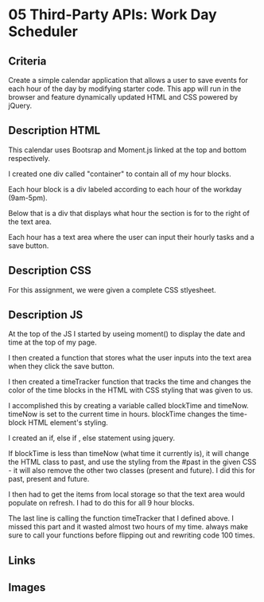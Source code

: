# 05 Third-Party APIs: Work Day Scheduler

## Criteria

Create a simple calendar application that allows a user to save events for each hour of the day by modifying starter code. This app will run in the browser and feature dynamically updated HTML and CSS powered by jQuery.

## Description HTML

This calendar uses Bootsrap and Moment.js linked at the top and bottom respectively.

I created one div called "container" to contain all of my hour blocks.

Each hour block is a div labeled according to each hour of the workday (9am-5pm).

Below that is a div that displays what hour the section is for to the right of the text area.

Each hour has a text area where the user can input their hourly tasks and a save button.


## Description CSS

For this assignment, we were given a complete CSS stlyesheet.

## Description JS

At the top of the JS I started by useing moment() to display the date and time at the top of my page.

I then created a function that stores what the user inputs into the text area when they click the save button.

I then created a timeTracker function that tracks the time and changes the color of the time blocks in the HTML with CSS styling that was given to us.

I accomplished this by creating a variable called blockTime and timeNow. timeNow is set to the current time in hours. blockTime changes the time-block HTML element's styling.

I created an if, else if , else statement using jquery.

If blockTime is less than timeNow (what time it currently is), it will change the HTML class to past, and use the styling from the #past in the given CSS - it will also remove the other two classes (present and future). I did this for past, present and future.

I then had to get the items from local storage so that the text area would populate on refresh. I had to do this for all 9 hour blocks.

The last line is calling the function timeTracker that I defined above. I missed this part and it wasted almost two hours of my time. always make sure to call your functions before flipping out and rewriting code 100 times.

## Links

## Images